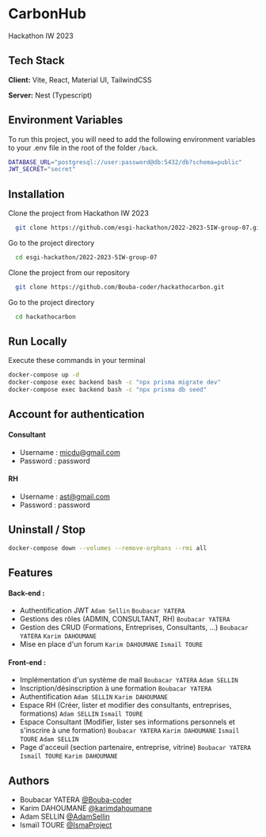
# CarbonHub

Hackathon IW 2023


## Tech Stack

**Client:** Vite, React, Material UI, TailwindCSS

**Server:** Nest (Typescript)


## Environment Variables

To run this project, you will need to add the following environment variables to your .env file in the root of the folder `/back`.

```bash
DATABASE_URL="postgresql://user:password@db:5432/db?schema=public"
JWT_SECRET="secret"
```   

## Installation

Clone the project from Hackathon IW 2023

```bash
  git clone https://github.com/esgi-hackathon/2022-2023-5IW-group-07.git
```

Go to the project directory

```bash
  cd esgi-hackathon/2022-2023-5IW-group-07
```


Clone the project from our repository 

```bash
  git clone https://github.com/Bouba-coder/hackathocarbon.git
```

Go to the project directory

```bash
  cd hackathocarbon
```

## Run Locally

Execute these commands in your terminal

```bash
docker-compose up -d
docker-compose exec backend bash -c "npx prisma migrate dev"
docker-compose exec backend bash -c "npx prisma db seed"
```

## Account for authentication 
#### Consultant
- Username : micdu@gmail.com
- Password : password

#### RH
- Username : ast@gmail.com
- Password : password

## Uninstall / Stop

```bash
docker-compose down --volumes --remove-orphans --rmi all
```

## Features
#### Back-end : 
- Authentification JWT `Adam Sellin` `Boubacar YATERA`
- Gestions des rôles (ADMIN, CONSULTANT, RH) `Boubacar YATERA`
- Gestion des CRUD (Formations, Entreprises, Consultants, ...) `Boubacar YATERA` `Karim DAHOUMANE`
- Mise en place d'un forum `Karim DAHOUMANE` `Ismaïl TOURE` 

#### Front-end :
- Implémentation d'un système de mail `Boubacar YATERA` `Adam SELLIN`
- Inscription/désinscription à une formation `Boubacar YATERA`
- Authentification `Adam SELLIN` `Karim DAHOUMANE`
- Espace RH (Créer, lister et modifier des consultants, entreprises, formations) `Adam SELLIN` `Ismaïl TOURE` 
- Espace Consultant (Modifier, lister ses informations personnels et s'inscrire à une formation) `Boubacar YATERA` `Karim DAHOUMANE` `Ismaïl TOURE` `Adam SELLIN`  
- Page d'acceuil (section partenaire, entreprise, vitrine) `Boubacar YATERA` `Ismaïl TOURE` `Karim DAHOUMANE`  

## Authors

- Boubacar YATERA [@Bouba-coder](https://github.com/Bouba-coder)
- Karim DAHOUMANE [@karimdahoumane](https://github.com/karimdahoumane)
- Adam SELLIN [@AdamSellin](https://github.com/AdamSellin)
- Ismaïl TOURE [@IsmaProject](https://github.com/IsmaProject)